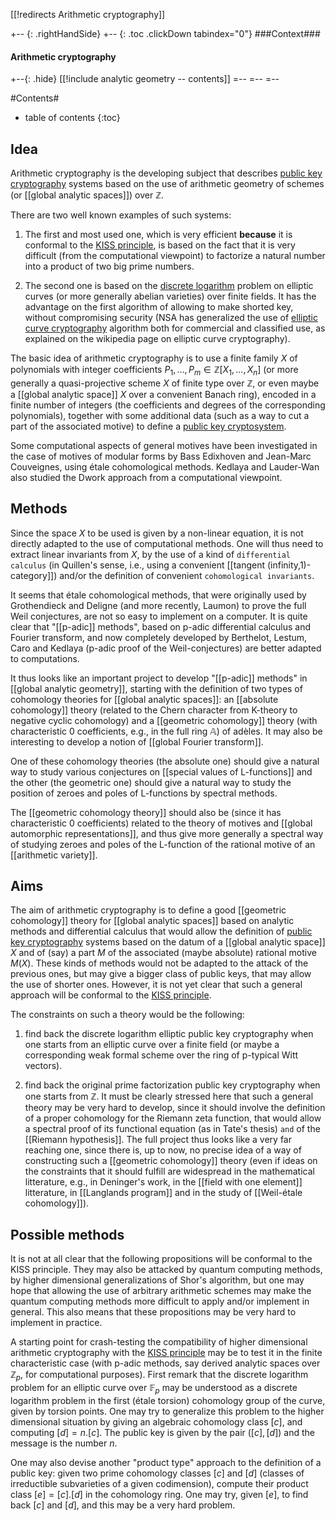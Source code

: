 [[!redirects Arithmetic cryptography]]


+-- {: .rightHandSide}
+-- {: .toc .clickDown tabindex="0"}
###Context###
#### Arithmetic cryptography
+--{: .hide}
[[!include analytic geometry -- contents]]
=--
=--
=--


#Contents#
* table of contents
{:toc}

## Idea

Arithmetic cryptography is the developing subject that describes [public key cryptography](http://en.wikipedia.org/wiki/Public-key_cryptography) systems based on the use of arithmetic geometry of schemes (or [[global analytic spaces]]) over $\mathbb{Z}$.

There are two well known examples of such systems:

1. The first and most used one, which is very efficient **because** it is conformal to the [KISS principle](http://en.wikipedia.org/wiki/KISS_principle), is based on the fact that it is very difficult (from the computational viewpoint) to factorize a natural number into a product of two big prime numbers.

1. The second one is based on the [discrete logarithm](http://en.wikipedia.org/wiki/Discrete_logarithm) problem on elliptic curves (or more generally abelian varieties) over finite fields. It has the advantage on the first algorithm of allowing to make shorted key, without compromising security (NSA has generalized the use of [elliptic curve cryptography](http://en.wikipedia.org/wiki/Elliptic_curve_cryptography) algorithm both for commercial and classified use, as explained on the wikipedia page on elliptic curve cryptography).

The basic idea of arithmetic cryptography is to use a finite family $X$ of polynomials with integer coefficients $P_1,\dots,P_m\in \mathbb{Z}[X_1,\dots,X_n]$ (or more generally a quasi-projective scheme $X$ of finite type over $\mathbb{Z}$, or even maybe a [[global analytic space]] $X$ over a convenient Banach ring), encoded in a finite number of integers (the coefficients and degrees of the corresponding polynomials), together with some additional data (such as a way to cut a part of the associated motive) to define a [public key cryptosystem](http://en.wikipedia.org/wiki/Public-key_cryptography).

Some computational aspects of general motives have been investigated in the case of motives of modular forms by Bass Edixhoven and Jean-Marc Couveignes, using étale cohomological methods. Kedlaya and Lauder-Wan also studied the Dwork approach from a computational viewpoint.

## Methods

Since the space $X$ to be used is given by a non-linear equation, it is not directly adapted to the use of computational methods. One will thus need to extract linear invariants from $X$, by the use of a kind of  `differential calculus` (in Quillen's sense, i.e., using a convenient [[tangent (infinity,1)-category]]) and/or the definition of convenient `cohomological invariants`.

It seems that étale cohomological methods, that were originally used by Grothendieck and Deligne (and more recently, Laumon) to prove the full Weil conjectures, are not so easy to implement on a computer. It is quite clear that "[[p-adic]] methods", based on p-adic differential calculus and Fourier transform, and now completely developed by Berthelot, Lestum, Caro and Kedlaya (p-adic proof of the Weil-conjectures) are better adapted to computations.

It thus looks like an important project to develop "[[p-adic]] methods" in [[global analytic geometry]], starting with the definition of two types of cohomology theories for [[global analytic spaces]]: an [[absolute cohomology]] theory (related to the Chern character from K-theory to negative cyclic cohomology) and a [[geometric cohomology]] theory (with characteristic $0$ coefficients, e.g., in the full ring $\mathbb{A}$) of adèles. It may also be interesting to develop a notion of [[global Fourier transform]].

One of these cohomology theories (the absolute one) should give a natural way to study various conjectures on [[special values of L-functions]] and the other (the geometric one) should give a natural way to study the position of zeroes and poles of L-functions by spectral methods.

The [[geometric cohomology theory]] should also be (since it has characteristic $0$ coefficients) related to the theory of motives and [[global automorphic representations]], and thus give more generally a spectral way of studying zeroes and poles of the L-function of the rational motive of an [[arithmetic variety]].

## Aims

The aim of arithmetic cryptography is to define a good [[geometric cohomology]] theory for [[global analytic spaces]] based on analytic methods and differential calculus that would allow the definition of [public key cryptography](http://en.wikipedia.org/wiki/Public-key_cryptography) systems based on the datum of a [[global analytic space]] $X$ and of (say) a part $M$ of the associated (maybe absolute) rational motive $M(X)$. These kinds of methods would not be adapted to the attack of the previous ones, but may give a bigger class of public keys, that may allow the use of shorter ones. However, it is not yet clear that such a general approach will be conformal to the [KISS principle](http://en.wikipedia.org/wiki/KISS_principle).

The constraints on such a theory would be the following:

1. find back the discrete logarithm elliptic public key cryptography when one starts from an elliptic curve over a finite field (or maybe a corresponding weak formal scheme over the ring of p-typical Witt vectors).

1. find back the original prime factorization public key cryptography when one starts from $\mathbb{Z}$. It must be clearly stressed here that such a general theory may be very hard to develop, since it should involve the definition of a proper cohomology for the Riemann zeta function, that would allow a spectral proof of its functional equation (as in Tate's thesis) `and` of the [[Riemann hypothesis]]. The full project thus looks like a very far reaching one, since there is, up to now, no precise idea of a way of constructing such a [[geometric cohomology]] theory (even if ideas on the constraints that it should fulfill are widespread in the mathematical litterature, e.g., in Deninger's work, in the [[field with one element]] litterature, in [[Langlands program]] and in the study of [[Weil-étale cohomology]]).

## Possible methods

It is not at all clear that the following propositions will be conformal to the KISS principle. They may also be attacked by quantum computing methods, by higher dimensional generalizations of Shor's algorithm, but one may hope that allowing the use of arbitrary arithmetic schemes may make the quantum computing methods more difficult to apply and/or implement in general. This also means that these propositions may be very hard to implement in practice.

A starting point for crash-testing the compatibility of higher dimensional arithmetic cryptography with the [KISS principle](http://en.wikipedia.org/wiki/KISS_principle) may be to test it in the finite characteristic case (with p-adic methods, say derived analytic spaces over $\mathbb{Z}_p$, for computational purposes). First remark that the discrete logarithm problem for an elliptic curve over $\mathbb{F}_p$ may be understood as a discrete logarithm problem in the first (étale torsion) cohomology group of the curve, given by torsion points. One may try to generalize this problem to the higher dimensional situation by giving an algebraic cohomology class $[c]$, and computing $[d]=n.[c]$. The public key is given by the pair $([c],[d])$ and the message is the number $n$.

One may also devise another "product type" approach to the definition of a public key: given two prime cohomology classes $[c]$ and $[d]$ (classes of irreductible subvarieties of a given codimension), compute their product class $[e]=[c].[d]$ in the cohomology ring. One may try, given $[e]$, to find back $[c]$ and $[d]$, and this may be a very hard problem.